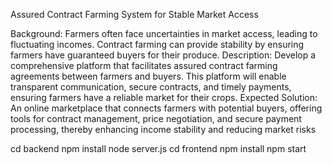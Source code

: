 Assured Contract Farming System for Stable Market Access

Background: Farmers often face uncertainties in market access, leading to fluctuating incomes. Contract farming can provide stability by ensuring farmers have guaranteed buyers for their produce. Description: Develop a comprehensive platform that facilitates assured contract farming agreements between farmers and buyers. This platform will enable transparent communication, secure contracts, and timely payments, ensuring farmers have a reliable market for their crops. Expected Solution: An online marketplace that connects farmers with potential buyers, offering tools for contract management, price negotiation, and secure payment processing, thereby enhancing income stability and reducing market risks

cd backend npm install node server.js
cd frontend npm install npm start
